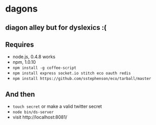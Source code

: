 # dagons
## diagon alley but for dyslexics :(

## Requires

* node.js, 0.4.8 works
* npm, 1.0.10
* `npm install -g coffee-script`
* `npm install express socket.io stitch eco oauth redis`
* `npm install https://github.com/sstephenson/eco/tarball/master`

## And then

* `touch secret` or make a valid twitter secret
* `node bin/ds-server`
* visit http://localhost:8081/
